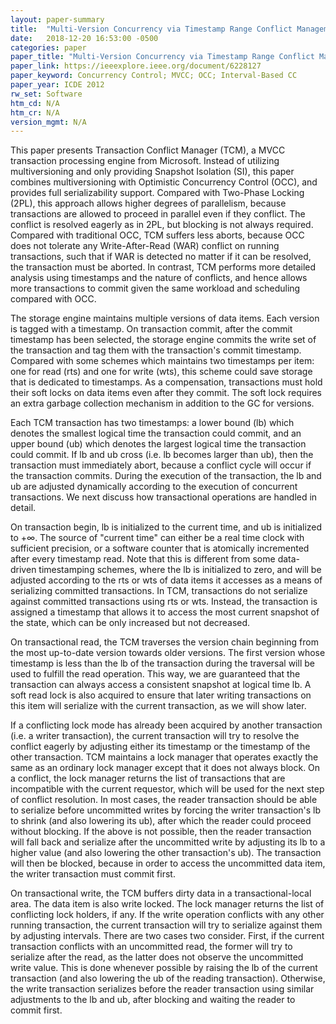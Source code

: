 ```yaml
---
layout: paper-summary
title:  "Multi-Version Concurrency via Timestamp Range Conflict Management"
date:   2018-12-20 16:53:00 -0500
categories: paper
paper_title: "Multi-Version Concurrency via Timestamp Range Conflict Management"
paper_link: https://ieeexplore.ieee.org/document/6228127
paper_keyword: Concurrency Control; MVCC; OCC; Interval-Based CC
paper_year: ICDE 2012
rw_set: Software
htm_cd: N/A
htm_cr: N/A
version_mgmt: N/A
---
```


This paper presents Transaction Conflict Manager (TCM), a MVCC transaction processing engine from Microsoft. 
Instead of utilizing multiversioning and only providing Snapshot Isolation (SI), this paper combines multiversioning 
with Optimistic Concurrency Control (OCC), and provides full serializability support. Compared with Two-Phase Locking (2PL), 
this approach allows higher degrees of parallelism, because transactions are allowed to proceed in parallel even if they conflict. 
The conflict is resolved eagerly as in 2PL, but blocking is not always required. Compared with traditional OCC, TCM 
suffers less aborts, because OCC does not tolerate any Write-After-Read (WAR) conflict on running transactions, such that
if WAR is detected no matter if it can be resolved, the transaction must be aborted. In contrast, TCM performs more detailed 
analysis using timestamps and the nature of conflicts, and hence allows more transactions to commit given the same workload
and scheduling compared with OCC.

The storage engine maintains multiple versions of data items. Each version is tagged with a timestamp. On transaction
commit, after the commit timestamp has been selected, the storage engine commits the write set of the transaction and 
tag them with the transaction's commit timestamp. Compared with some schemes which maintains two timestamps per item: 
one for read (rts) and one for write (wts), this scheme could save storage that is dedicated to timestamps. As a compensation,
transactions must hold their soft locks on data items even after they commit. The soft lock requires an extra garbage collection
mechanism in addition to the GC for versions.

Each TCM transaction has two timestamps: a lower bound (lb) which denotes the smallest logical time the transaction could commit,
and an upper bound (ub) which denotes the largest logical time the transaction could commit. If lb and ub cross (i.e. lb becomes 
larger than ub), then the transaction must immediately abort, because a conflict cycle will occur if the transaction commits. 
During the execution of the transaction, the lb and ub are adjusted dynamically according to the execution of concurrent 
transactions. We next discuss how transactional operations are handled in detail.

On transaction begin, lb is initialized to the current time, and ub is initialized to +&infin;. The source of "current time"
can either be a real time clock with sufficient precision, or a software counter that is atomically incremented after every
timestamp read. Note that this is different from some data-driven timestamping schemes, where the lb is initialized to 
zero, and will be adjusted according to the rts or wts of data items it accesses as a means of serializing committed 
transactions. In TCM, transactions do not serialize against committed transactions using rts or wts. Instead, the transaction
is assigned a timestamp that allows it to access the most current snapshot of the state, which can be only increased but 
not decreased. 

On transactional read, the TCM traverses the version chain beginning from the most up-to-date version towards older versions. 
The first version whose timestamp is less than the lb of the transaction during the traversal will be used to fulfill the read
operation. This way, we are guaranteed that the transaction can always access a consistent snapshot at logical time lb.
A soft read lock is also acquired to ensure that later writing transactions on this item will serialize with the current transaction,
as we will show later. 

If a conflicting lock mode has already been acquired by another transaction (i.e. a writer transaction), the current transaction
will try to resolve the conflict eagerly by adjusting either its timestamp or the timestamp of the other transaction. 
TCM maintains a lock manager that operates exactly the same as an ordinary lock manager except that it does not always block.
On a conflict, the lock manager returns the list of transactions that are incompatible with the current requestor, which 
will be used for the next step of conflict resolution. In most cases, the reader transaction should be able to serialize before 
uncommitted writes by forcing the writer transaction's lb to shrink (and also lowering its ub), after which the reader could 
proceed without blocking. If the above is not possible, then the reader transaction will fall back and serialize after the 
uncommitted write by adjusting its lb to a higher value (and also lowering the other transaction's ub). The transaction
will then be blocked, because in order to access the uncommitted data item, the writer transaction must commit first.

On transactional write, the TCM buffers dirty data in a transactional-local area. The data item is also write locked.
The lock manager returns the list of conflicting lock holders, if any. If the write operation conflicts with any other 
running transaction, the current transaction will try to serialize against them by adjusting intervals. There are two cases 
two consider. First, if the current transaction conflicts with an uncommitted read, the former will try to serialize 
after the read, as the latter does not observe the uncommitted write value. This is done whenever possible by raising 
the lb of the current transaction (and also lowering the ub of the reading transaction). Otherwise, the write transaction
serializes before the reader transaction using similar adjustments to the lb and ub, after blocking and waiting the 
reader to commit first.